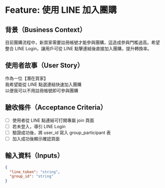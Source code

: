 # Feature: 使用 LINE 加入團購

## 背景（Business Context）

目前團購流程中，新買家需要註冊帳號才能參與團購，這造成參與門檻過高。希望整合 LINE Login，讓用戶可從 LINE 點擊連結後直接加入團購，提升轉換率。

## 使用者故事（User Story）

作為一位【潛在買家】  
我希望能從 LINE 點選連結快速加入團購  
以便我可以不用註冊帳號即可參與團購

## 驗收條件（Acceptance Criteria）

- [ ] 使用者從 LINE 點連結可打開專屬 join 頁面
- [ ] 若未登入，導引 LINE Login
- [ ] 驗證成功後，將 user_id 寫入 group_participant 表
- [ ] 加入成功後顯示確認頁面

## 輸入資料（Inputs）

```json
{
  "line_token": "string",
  "group_id": "string"
}
```
